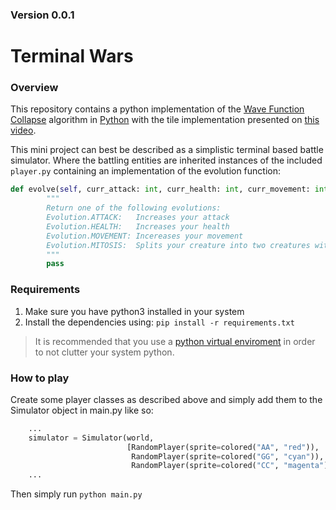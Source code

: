 ### Version 0.0.1

# Terminal Wars

### Overview 
This repository contains a python implementation of the [Wave Function Collapse](https://github.com/mxgmn/WaveFunctionCollapse) algorithm in [Python](https://www.python.org/) with the tile implementation presented on [this video](https://www.youtube.com/watch?v=qRtrj6Pua2A).  

This mini project can best be described as a simplistic terminal based battle simulator. Where the battling entities are inherited instances of the included `player.py` containing an implementation of the evolution function:
```Python
def evolve(self, curr_attack: int, curr_health: int, curr_movement: int, level: int) -> Evolution:
        """
        Return one of the following evolutions:
        Evolution.ATTACK:   Increases your attack
        Evolution.HEALTH:   Increases your health
        Evolution.MOVEMENT: Incereases your movement
        Evolution.MITOSIS:  Splits your creature into two creatures with halved stats
        """
        pass
```
### Requirements
1. Make sure you have python3 installed in your system
2. Install the dependencies using: `pip install -r requirements.txt`
> It is recommended that you use a [python virtual enviroment](https://docs.python.org/3/library/venv.html) in order to not clutter your system python.

### How to play
Create some player classes as described above and simply add them to the Simulator object in main.py like so:
```Python
    ...
    simulator = Simulator(world,
                          [RandomPlayer(sprite=colored("AA", "red")),
                           RandomPlayer(sprite=colored("GG", "cyan")),
                           RandomPlayer(sprite=colored("CC", "magenta"))])
    ...
```
Then simply run `python main.py`

